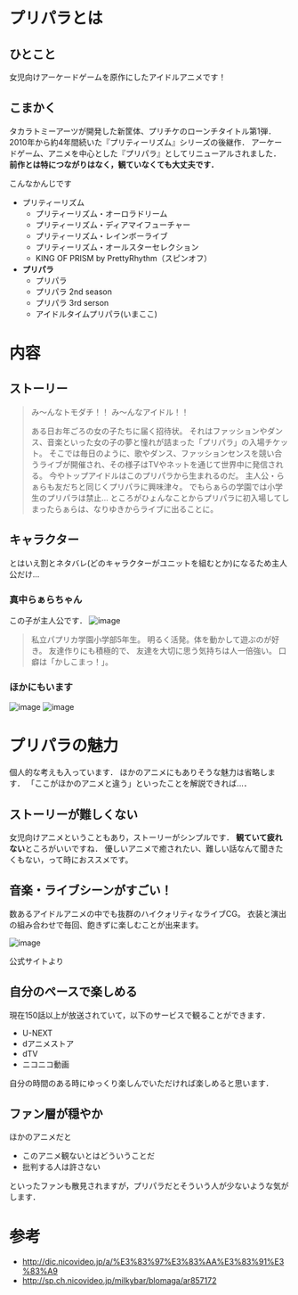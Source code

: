 
# プリパラとは

## ひとこと
女児向けアーケードゲームを原作にしたアイドルアニメです！

## こまかく
タカラトミーアーツが開発した新筐体、プリチケのローンチタイトル第1弾．
2010年から約4年間続いた『プリティーリズム』シリーズの後継作．
アーケードゲーム、アニメを中心とした『プリパラ』としてリニューアルされました．
**前作とは特につながりはなく，観ていなくても大丈夫です．**

こんなかんじです

- プリティーリズム
  - プリティーリズム・オーロラドリーム
  - プリティーリズム・ディアマイフューチャー
  - プリティーリズム・レインボーライブ
  - プリティーリズム・オールスターセレクション
  - KING OF PRISM by PrettyRhythm（スピンオフ）
- **プリパラ**
  - プリパラ
  - プリパラ 2nd season
  - プリパラ 3rd serson
  - アイドルタイムプリパラ(いまここ)

# 内容

## ストーリー
> み～んなトモダチ！！ み～んなアイドル！！
> 
> ある日お年ごろの女の子たちに届く招待状。
> それはファッションやダンス、音楽といった女の子の夢と憧れが詰まった「プリパラ」の入場チケット。
> そこでは毎日のように、歌やダンス、ファッションセンスを競い合うライブが開催され、その様子はTVやネットを通じて世界中に発信される。
> 今やトップアイドルはこのプリパラから生まれるのだ。
> 主人公・らぁらも友だちと同じくプリパラに興味津々。 でもらぁらの学園では小学生のプリパラは禁止…
> ところがひょんなことからプリパラに初入場してしまったらぁらは、なりゆきからライブに出ることに。

## キャラクター

とはいえ割とネタバレ(どのキャラクターがユニットを組むとか)になるため主人公だけ...

### 真中らぁらちゃん
この子が主人公です．
![image](https://prickathon.github.io/assets/mini-rar.png)

> 私立パプリカ学園小学部5年生。
> 明るく活発。体を動かして遊ぶのが好き。
> 友達作りにも積極的で、
> 友達を大切に思う気持ちは人一倍強い。
> 口癖は「かしこまっ！」。

### ほかにもいます
![image](https://prickathon.github.io/assets/mini-mirei.png)
![image](https://prickathon.github.io/assets/mini-sofy.png)

# プリパラの魅力
個人的な考えも入っています．
ほかのアニメにもありそうな魅力は省略します．
「ここがほかのアニメと違う」といったことを解説できれば...．

## ストーリーが難しくない
女児向けアニメということもあり，ストーリーがシンプルです．
**観ていて疲れない**ところがいいですね．
優しいアニメで癒されたい、難しい話なんて聞きたくもない，って時におススメです。

## 音楽・ライブシーンがすごい！
数あるアイドルアニメの中でも抜群のハイクォリティなライブCG。
衣装と演出の組み合わせで毎回、飽きずに楽しむことが出来ます。

![image](http://www.tv-tokyo.co.jp/anime/pripara/images/episodes/02_3.jpg)

公式サイトより

## 自分のペースで楽しめる
現在150話以上が放送されていて，以下のサービスで観ることができます．

- U-NEXT
- dアニメストア
- dTV
- ニコニコ動画

自分の時間のある時にゆっくり楽しんでいただければ楽しめると思います．

## ファン層が穏やか
ほかのアニメだと
- このアニメ観ないとはどういうことだ
- 批判する人は許さない

といったファンも散見されますが，プリパラだとそういう人が少ないような気がします．


# 参考

- http://dic.nicovideo.jp/a/%E3%83%97%E3%83%AA%E3%83%91%E3%83%A9
- http://sp.ch.nicovideo.jp/milkybar/blomaga/ar857172